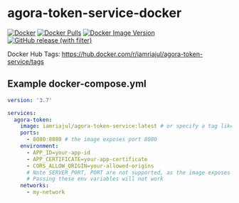 # agora-token-service-docker

[![Docker](https://img.shields.io/badge/docker-%230db7ed.svg?style=for-the-badge&logo=docker&logoColor=white)](https://hub.docker.com/r/iamriajul/agora-token-service) [![Docker Pulls](https://img.shields.io/docker/pulls/iamriajul/agora-token-service.svg?style=for-the-badge&logo=docker&logoColor=white)](https://hub.docker.com/r/iamriajul/agora-token-service)  [![Docker Image Version](https://img.shields.io/docker/v/iamriajul/agora-token-service.svg?style=for-the-badge&logo=docker&logoColor=white&label=Docker%20Image%20Version)](https://hub.docker.com/r/iamriajul/agora-token-service) [![GitHub release (with filter)](https://img.shields.io/github/v/release/AgoraIO-Community/agora-token-service?style=for-the-badge&logo=github&label=Agora%20Token%20Service)](https://github.com/AgoraIO-Community/agora-token-service)

Docker Hub Tags: https://hub.docker.com/r/iamriajul/agora-token-service/tags

## Example docker-compose.yml

```yaml
version: '3.7'

services:
  agora-token:
    image: iamriajul/agora-token-service:latest # or specify a tag like iamriajul/agora-token-service:1.4.4
    ports:
      - 8080:8080 # the image exposes port 8080
    environment:
      - APP_ID=your-app-id
      - APP_CERTIFICATE=your-app-certificate
      - CORS_ALLOW_ORIGIN=your-allowed-origins
      # Note SERVER_PORT, PORT are not supported, as the image exposes port 8080
      # Passing these env variables will not work
    networks:
      - my-network
```
